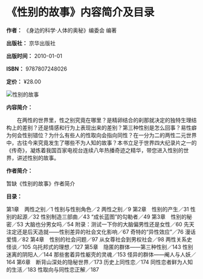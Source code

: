 # 《性别的故事》内容简介及目录

**作者：** 《身边的科学·人体的奥秘》编委会 编著

**出版社：** 京华出版社

**出版时间：** 2010-01-01

**ISBN：** 9787807248026

**定价：** ¥28.00

![性别的故事](https://img.dushu.com/2011/11/15/03134992218773.jpg_200.jpg)

**内容简介：**

　　在两性的世界里，性之别究竟在哪里？是精卵结合的刹那就决定的独特生理结构上的差别？还是情感和行为上表现出来的差别？第三种性别是怎么回事？易性癖为何会性别错位？为什么有些人的性取向会指向同性？在一分为二的两性二元世界中，古往今来究竟发生了哪些不为人知的故事？本书立足于世界四大纪录片之一的《传奇》，凝炼着我国百家电视台连续八年热播奇迹之精华，带您进入性别的世界，讲述性别的故事。

**作者简介：**

暂缺《性别的故事》作者简介

**目录：**

第1章　两性之别／1
性别与性别角色／2
两性之别／9
第2章　性别的产生／31
性别的起源／32
性别制造三部曲／43
“成长蓝图”的勾勒者／49
第3章　性别的秘密／53
大脑也分男女吗／54
附录：测试一下你的大脑偏男性还是女性／60
先天注定还是后天造就——性别差异的社会文化影响／67
奇特的“异性效应”／76
漫话爱情／82
第4章　性别的社会问题／97
从女尊社会到男权社会／98
两性关系史怪谈／105
乌托邦式的理想／127
第5章　隐匿的群体——第三种性别／143
性别迷离的阴阳人／144
那些套着异性躯壳的灵魂／153
怪异的群体——阉人与人妖／164
第6章　断背山深处的隐秘世界／173
历史上同性恋／174
同性恋者鲜为人知的生活／183
性取向与同性恋正解／187
